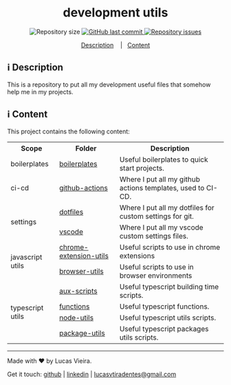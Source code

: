 <h1 align="center">
  development utils
</h1>

<p align="center">

  <img alt="Repository size" src="https://img.shields.io/github/repo-size/lucasvtiradentes/development-utils.svg">
  <a href="https://github.com/lucasvtiradentes/development-utils/commits/master">
    <img alt="GitHub last commit" src="https://img.shields.io/github/last-commit/lucasvtiradentes/development-utils.svg">
  </a>

  <a href="https://github.com/lucasvtiradentes/development-utils/issues">
    <img alt="Repository issues" src="https://img.shields.io/github/issues/lucasvtiradentes/development-utils.svg">
  </a>

</p>

<p align="center">
  <a href="#information_source-description">Description</a>
  &nbsp;&nbsp;&nbsp;|&nbsp;&nbsp;&nbsp;<a href="#information_source-content">Content</a>
</p>

## :information_source: Description

This is a repository to put all my development useful files that somehow help me in my projects.

## :information_source: Content

This project contains the following content:

<div align="center" style="text-align: center;">
  <table>
    <tr>
      <th>Scope</th>
      <th>Folder</th>
      <th>Description</th>
    </tr>
    <tr>
      <td>boilerplates</td>
      <td align="left"><a href="https://github.com/lucasvtiradentes/development-utils/tree/master/boilerplate-projects">boilerplates</a></td>
      <td align="left">Useful boilerplates to quick start projects.</td>
    </tr>
    <tr>
      <td>ci-cd</td>
      <td align="left"><a href="https://github.com/lucasvtiradentes/development-utils/tree/master/github-actions">github-actions</a></td>
      <td align="left">Where I put all my github actions templates, used to CI-CD.</td>
    </tr>
    <tr>
      <td rowspan="2">settings</td>
      <td align="left"><a href="https://github.com/lucasvtiradentes/development-utils/tree/master/setup-dotfiles">dotfiles</a></td>
      <td align="left">Where I put all my dotfiles for custom settings for git.</td>
    </tr>
    <tr>
      <!-- <td>settings</td> -->
      <td align="left"><a href="https://github.com/lucasvtiradentes/development-utils/tree/master/setup-vscode">vscode</a></td>
      <td align="left">Where I put all my vscode custom settings files.</td>
    </tr>
    <tr>
      <td rowspan="2">javascript utils</td>
      <td align="left"><a href="https://github.com/lucasvtiradentes/development-utils/tree/master/utils-javascript/chrome-extensions-utils">chrome-extension-utils</a></td>
      <td align="left">Useful scripts to use in chrome extensions</td>
    </tr>
    <tr>
      <!-- <td>javascript utils</td> -->
      <td align="left"><a href="https://github.com/lucasvtiradentes/development-utils/tree/master/utils-javascript/browser-utils">browser-utils</a></td>
      <td align="left">Useful scripts to use in browser environments</td>
    </tr>
    <tr>
      <td rowspan="4">typescript utils</td>
      <td align="left"><a href="https://github.com/lucasvtiradentes/development-utils/tree/master/utils-typescript/aux-scripts">aux-scripts</a></td>
      <td align="left">Useful typescript building time scripts.</td>
    </tr>
    <tr>
      <!-- <td>typescript utils</td> -->
      <td align="left"><a href="https://github.com/lucasvtiradentes/development-utils/tree/master/utils-typescript/functions">functions</a></td>
      <td align="left">Useful typescript functions.</td>
    </tr>
    <tr>
      <!-- <td>typescript utils</td> -->
      <td align="left"><a href="https://github.com/lucasvtiradentes/development-utils/tree/master/utils-typescript/node-utils">node-utils</a></td>
      <td align="left">Useful typescript utils scripts.</td>
    </tr>
    <tr>
      <!-- <td>typescript utils</td> -->
      <td align="left"><a href="https://github.com/lucasvtiradentes/development-utils/tree/master/utils-typescript/package-utils">package-utils</a></td>
      <td align="left">Useful typescript packages utils scripts.</td>
    </tr>
  </table>
</div>

---

Made with ♥ by Lucas Vieira.

Get it touch: [github](https://github.com/lucasvtiradentes) | [linkedin](https://www.linkedin.com/in/lucasvtiradentes) | lucasvtiradentes@gmail.com

